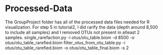 # Processed-Data
The GroupProject folder has all of the processed data files needed for R visualization. 
For step 5 in tutorial2, I did rarify the data (depth around 8,500 to include all samples) and I removed OTUs not present in atleast 2 samples.
single_rarefaction.py -i otus/otu_table.biom -d 8500 -o otus/otu_table_rarefied.biom
filter_otus_from_otu_table.py -i otus/otu_table_rarefied.biom -o otus/otu_table_final.biom -s 2
